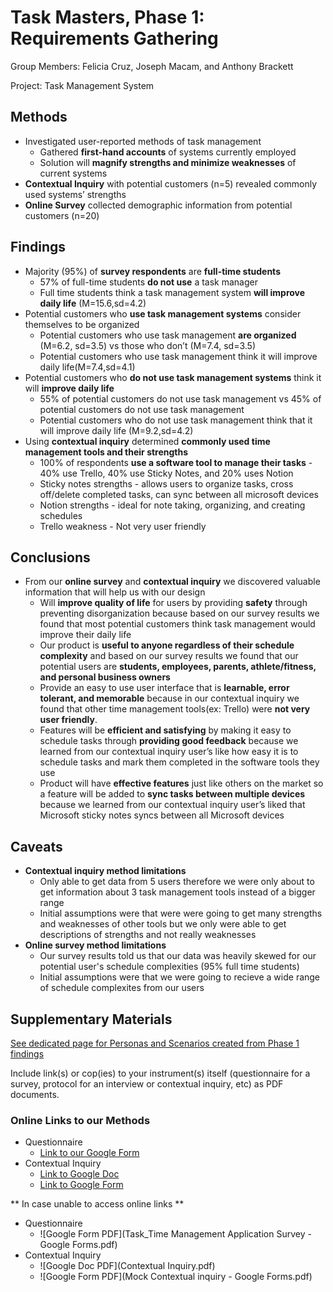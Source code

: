 # Task Masters, Phase 1: Requirements Gathering

Group Members: Felicia Cruz, Joseph Macam, and Anthony Brackett

Project: Task Management System

## Methods
- Investigated user-reported methods of task management
  - Gathered **first-hand accounts** of systems currently employed
  - Solution will **magnify strengths and minimize weaknesses** of current systems
- **Contextual Inquiry** with potential customers (n=5) revealed commonly used systems’ strengths
- **Online Survey** collected demographic information from potential customers (n=20)

## Findings
-	Majority (95%) of **survey respondents** are **full-time students**
	- 57% of full-time students **do not use** a task manager
	- Full time students think a task management system **will improve daily life** (M=15.6,sd=4.2)
- Potential customers who **use task management systems** consider themselves to be organized
	- Potential customers who use task management **are organized** (M=6.2, sd=3.5)  vs those who don’t (M=7.4, sd=3.5)
	- Potential customers who use task management think it will improve daily life(M=7.4,sd=4.1)
- Potential customers who **do not use task management systems** think it will **improve daily life**	
	- 55% of potential customers do not use task management vs 45% of potential customers do not use task management
	- Potential customers who do not use task management think that it will improve daily life (M=9.2,sd=4.2)
- Using **contextual inquiry** determined **commonly used time management tools and their strengths** 
	- 100% of respondents **use a software tool to manage their tasks** - 40% use Trello, 40% use Sticky Notes, and 20% uses Notion
	- Sticky notes strengths - allows users to organize tasks, cross off/delete completed tasks, can sync between all microsoft devices 
	- Notion strengths - ideal for note taking, organizing, and creating schedules
	- Trello weakness - Not very user friendly

## Conclusions
- From our **online survey** and **contextual inquiry** we discovered valuable information that will help us with our design
	- Will **improve quality of life** for users by providing **safety** through preventing disorganization because based on our survey results we found that most potential
		customers think task management would improve their daily life
	- Our product is **useful to anyone regardless of their schedule complexity** and based on our survey results we found that our potential users are **students, employees, 				parents, athlete/fitness, and personal business owners**
	- Provide an easy to use user interface that is **learnable, error tolerant, and  memorable** because in our contextual inquiry we found that other time management tools(ex: 		Trello) were **not very user friendly**.
	- Features will be **efficient and satisfying** by making it easy to schedule tasks through **providing good feedback** because we learned from our contextual inquiry user’s 		like how easy it is to schedule tasks and mark them completed in the software tools they use
	- Product will have **effective features** just like others on the market so a feature will be added to **sync tasks between multiple devices** because we learned from our
	  contextual inquiry user’s liked that Microsoft sticky notes syncs between all Microsoft devices

## Caveats
- **Contextual inquiry method limitations**
	- Only able to get data from 5 users therefore we were only about to get information about 3 task management tools instead of a bigger range
	- Initial assumptions were that were were going to get many strengths and weaknesses of other tools but we only were able to get descriptions of strengths and not really 
		weaknesses
- **Online survey method limitations**
	- Our survey results told us that our data was heavily skewed for our potential user's schedule complexities (95% full time students)
	- Initial assumptions were that we were going to recieve a wide range of schedule complexites from our users

## Supplementary Materials

[See dedicated page for Personas and Scenarios created from Phase 1 findings](../personas-scenarios.md)


Include link(s) or cop(ies) to your instrument(s) itself (questionnaire for a survey, protocol for an interview or contextual inquiry, etc) as PDF documents.

### Online Links to our Methods
- Questionnaire
	- [Link to our Google Form](https://docs.google.com/forms/d/1puPeeFRknnlRoaHGtm3nSBb97GexRfmaPRq7MXM0rEE/edit?usp=sharing)
- Contextual Inquiry
	- [Link to Google Doc](https://docs.google.com/document/d/1Tz0YjWvLdbRGgQ8WHxKwUjXjNnJLFKO1Z8FY0ALi9gw/edit?usp=sharing)
	- [Link to Google Form](https://docs.google.com/forms/d/12KwSYgSGlowxffb6nTaRtv-ZSptmFBMLAR72mELSnPo/edit?usp=sharing)


** In case unable to access online links **
- Questionnaire
	- ![Google Form PDF](Task_Time Management Application Survey - Google Forms.pdf)
- Contextual Inquiry
	- ![Google Doc PDF](Contextual Inquiry.pdf)
	- ![Google Form PDF](Mock Contextual inquiry - Google Forms.pdf)
